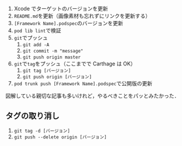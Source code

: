 <!-- title:CocoaPodsとCarthageで公開済みのFrameworkのアップデート -->

1. Xcode でターゲットのバージョンを更新
2. `README.md`を更新（画像素材も忘れずにリンクを更新する）
3. `[Framework Name].podspec`のバージョンを更新
4. `pod lib lint`で検証
5. `git`でプッシュ
   1. `git add -A`
   2. `git commit -m "message"`
   3. `git push origin master`
6. `git`で`tag`をプッシュ（ここまでで Carthage は OK）
   1. `git tag [バージョン]`
   2. `git push origin [バージョン]`
7. `pod trunk push [Framework Name].podspec`で公開版の更新

図解している親切な記事も多いけれど，やるべきことをパッとみたかった．

## タグの取り消し

1. `git tag -d [バージョン]`
2. `git push --delete origin [バージョン]`
